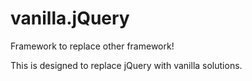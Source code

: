 # vanilla.jQuery

Framework to replace other framework!

This is designed to replace jQuery with vanilla solutions.
